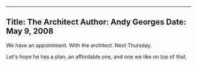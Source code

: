 -----
Title:  The Architect
Author: Andy Georges
Date: May 9, 2008
-----







We have an appointment. With the architect. Next Thursday.


Let's hope he has a plan, an affordable one, and one we like on top of
that.




